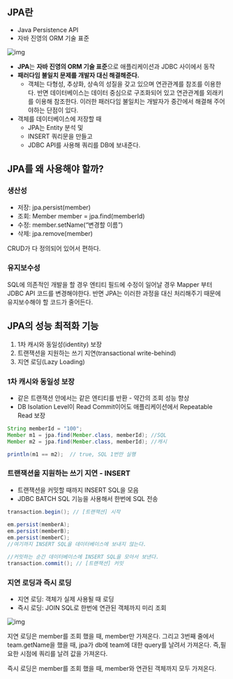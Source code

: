 ## JPA란

- Java Persistence API
- 자바 진영의 ORM 기술 표준

![img](https://github.com/mistyblue0302/TIL/blob/main/Image/JPA.png)

- **JPA**는 **자바 진영의 ORM 기술 표준**으로 애플리케이션과 JDBC 사이에서 동작
- **패러다임 불일치 문제를 개발자 대신 해결해준다.**
  - 객체는 다형성, 추상화, 상속의 성질을 갖고 있으며 연관관계를 참조를 이용한다. 반면 데이터베이스는 데이터 중심으로 구조화되어 있고 연관관계를 외래키를 이용해 참조한다. 이러한 패러다임 불일치는 개발자가 중간에서 해결해 주어야하는 단점이 있다.
- 객체를 데이터베이스에 저장할 때
  - JPA는 Entity 분석 및
  - INSERT 쿼리문을 만들고
  - JDBC API를 사용해 쿼리를 DB에 보내준다.

## JPA를 왜 사용해야 할까?

### 생산성

- 저장: jpa.persist(member)
- 조회: Member member = jpa.find(memberId)
- 수정: member.setName(“변경할 이름”)
- 삭제: jpa.remove(member)

CRUD가 다 정의되어 있어서 편하다.

### 유지보수성

SQL에 의존적인 개발을 할 경우 엔티티 필드에 수정이 일어날 경우 Mapper 부터 JDBC API 코드를 변경해야한다. 반면 JPA는 이러한 과정을 대신 처리해주기 때문에 유지보수해야 할 코드가 줄어든다.

## JPA의 성능 최적화 기능

1. 1차 캐시와 동일성(identity) 보장
2. 트랜잭션을 지원하는 쓰기 지연(transactional write-behind)
3. 지연 로딩(Lazy Loading)

### 1차 캐시와 동일성 보장

- 같은 트랜잭션 안에서는 같은 엔티티를 반환 - 약간의 조회 성능 향상
- DB Isolation Level이 Read Commit이어도 애플리케이션에서 Repeatable Read 보장
  
~~~ java
String memberId = "100";
Member m1 = jpa.find(Member.class, memberId); //SQL
Member m2 = jpa.find(Member.class, memberId); //캐시

println(m1 == m2);  // true, SQL 1번만 실행
~~~

### 트랜잭션을 지원하는 쓰기 지연 - INSERT

- 트랜잭션을 커밋할 때까지 INSERT SQL을 모음
- JDBC BATCH SQL 기능을 사용해서 한번에 SQL 전송

~~~ java
transaction.begin(); // [트랜잭션] 시작
 
em.persist(memberA);
em.persist(memberB);
em.persist(memberC);
//여기까지 INSERT SQL을 데이터베이스에 보내지 않는다.

//커밋하는 순간 데이터베이스에 INSERT SQL을 모아서 보낸다.
transaction.commit(); // [트랜잭션] 커밋
~~~

### 지연 로딩과 즉시 로딩

- 지연 로딩: 객체가 실제 사용될 때 로딩
- 즉시 로딩: JOIN SQL로 한번에 연관된 객체까지 미리 조회

![img](https://github.com/mistyblue0302/TIL/blob/main/Image/laze%20loading.png)

지연 로딩은 member를 조회 했을 때, member만 가져온다. 그리고 3번째 줄에서 team.getName을 했을 때, jpa가 db에 team에 대한 query를 날려서 가져온다. 즉,필요한 시점에 쿼리를 날려 값을 가져온다.

즉시 로딩은 member를 조회 했을 때, member와 연관된 객체까지 모두 가져온다.
